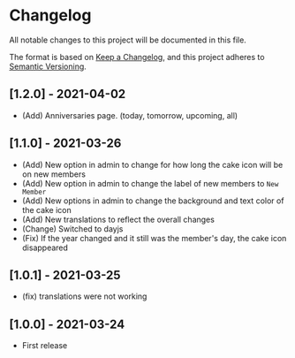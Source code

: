 # Changelog

All notable changes to this project will be documented in this file.

The format is based on [Keep a Changelog](https://keepachangelog.com/en/1.0.0/),
and this project adheres to [Semantic Versioning](https://semver.org/spec/v2.0.0.html).

## [1.2.0] - 2021-04-02

- (Add) Anniversaries page. (today, tomorrow, upcoming, all)

## [1.1.0] - 2021-03-26

- (Add) New option in admin to change for how long the cake icon will be on new members
- (Add) New option in admin to change the label of new members to `New Member`
- (Add) New options in admin to change the background and text color of the cake icon
- (Add) New translations to reflect the overall changes
- (Change) Switched to dayjs
- (Fix) If the year changed and it still was the member's day, the cake icon disappeared

## [1.0.1] - 2021-03-25

- (fix) translations were not working

## [1.0.0] - 2021-03-24

- First release
